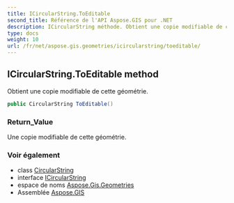 ```yaml
---
title: ICircularString.ToEditable
second_title: Référence de l'API Aspose.GIS pour .NET
description: ICircularString méthode. Obtient une copie modifiable de cette géométrie.
type: docs
weight: 10
url: /fr/net/aspose.gis.geometries/icircularstring/toeditable/
---
```

## ICircularString.ToEditable method

Obtient une copie modifiable de cette géométrie.

```csharp
public CircularString ToEditable()
```

### Return_Value

Une copie modifiable de cette géométrie.

### Voir également

* class [CircularString](../../circularstring/)
* interface [ICircularString](../)
* espace de noms [Aspose.Gis.Geometries](../../icircularstring/)
* Assemblée [Aspose.GIS](../../../)


